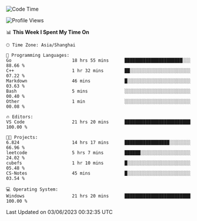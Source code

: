 <!--START_SECTION:waka-->
![Code Time](http://img.shields.io/badge/Code%20Time-963%20hrs%205%20mins-blue)

![Profile Views](http://img.shields.io/badge/Profile%20Views-0-blue)

📊 **This Week I Spent My Time On** 

```text
🕑︎ Time Zone: Asia/Shanghai

💬 Programming Languages: 
Go                       18 hrs 55 mins      ██████████████████████░░░   88.66 % 
C++                      1 hr 32 mins        ██░░░░░░░░░░░░░░░░░░░░░░░   07.22 % 
Markdown                 46 mins             █░░░░░░░░░░░░░░░░░░░░░░░░   03.63 % 
Bash                     5 mins              ░░░░░░░░░░░░░░░░░░░░░░░░░   00.40 % 
Other                    1 min               ░░░░░░░░░░░░░░░░░░░░░░░░░   00.08 % 

🔥 Editors: 
VS Code                  21 hrs 20 mins      █████████████████████████   100.00 % 

🐱‍💻 Projects: 
6.824                    14 hrs 17 mins      █████████████████░░░░░░░░   66.96 % 
leetcode                 5 hrs 7 mins        ██████░░░░░░░░░░░░░░░░░░░   24.02 % 
cubefs                   1 hr 10 mins        █░░░░░░░░░░░░░░░░░░░░░░░░   05.48 % 
CS-Notes                 45 mins             █░░░░░░░░░░░░░░░░░░░░░░░░   03.54 % 

💻 Operating System: 
Windows                  21 hrs 20 mins      █████████████████████████   100.00 % 
```


 Last Updated on 03/06/2023 00:32:35 UTC
<!--END_SECTION:waka-->